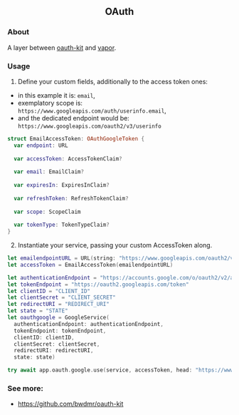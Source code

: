 <h2 align="center">OAuth</h2>



### About
A layer between [oauth-kit](https://github.com/bwdmr/oauth-kit) and [vapor](https://github.com/vapor/vapor).



### Usage
1. Define your custom fields, additionally to the access token ones: 
  - in this example it is: `email`, 
  - exemplatory scope is: `https://www.googleapis.com/auth/userinfo.email`,
  - and the dedicated endpoint would be: `https://www.googleapis.com/oauth2/v3/userinfo`


```swift
struct EmailAccessToken: OAuthGoogleToken {
  var endpoint: URL
  
  var accessToken: AccessTokenClaim?
  
  var email: EmailClaim?
  
  var expiresIn: ExpiresInClaim?
  
  var refreshToken: RefreshTokenClaim?
  
  var scope: ScopeClaim
  
  var tokenType: TokenTypeClaim?
}
```


2. Instantiate your service, passing your custom AccessToken along.
```swift
let emailendpointURL = URL(string: "https://www.googleapis.com/oauth2/v3/userinfo")
let accessToken = EmailAccessToken(emailendpointURL)

let authenticationEndpoint = "https://accounts.google.com/o/oauth2/v2/auth"
let tokenEndpoint = "https://oauth2.googleapis.com/token"
let clientID = "CLIENT_ID"
let clientSecret = "CLIENT_SECRET"
let redirectURI = "REDIRECT_URI"
let state = "STATE"
let oauthgoogle = GoogleService(
  authenticationEndpoint: authenticationEndpoint,
  tokenEndpoint: tokenEndpoint,
  clientID: clientID,
  clientSecret: clientSecret,
  redirectURI: redirectURI,
  state: state)

try await app.oauth.google.use(service, accessToken, head: "https://www.googleapis.com/auth/userinfo.email")
```


### See more:
- https://github.com/bwdmr/oauth-kit

